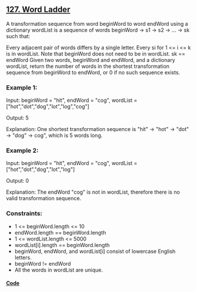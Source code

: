 ## [127. Word Ladder](https://leetcode.com/problems/word-ladder/description/)

A transformation sequence from word beginWord to word endWord using a dictionary wordList is a sequence of words beginWord -> s1 -> s2 -> ... -> sk such that:

Every adjacent pair of words differs by a single letter.
Every si for 1 <= i <= k is in wordList. Note that beginWord does not need to be in wordList.
sk == endWord
Given two words, beginWord and endWord, and a dictionary wordList, return the number of words in the shortest transformation sequence from beginWord to endWord, or 0 if no such sequence exists.

### Example 1:

Input: beginWord = "hit", endWord = "cog", wordList = ["hot","dot","dog","lot","log","cog"]

Output: 5

Explanation: One shortest transformation sequence is "hit" -> "hot" -> "dot" -> "dog" -> cog", which is 5 words long.

### Example 2:

Input: beginWord = "hit", endWord = "cog", wordList = ["hot","dot","dog","lot","log"]

Output: 0

Explanation: The endWord "cog" is not in wordList, therefore there is no valid transformation sequence.

### Constraints:

- 1 <= beginWord.length <= 10
- endWord.length == beginWord.length
- 1 <= wordList.length <= 5000
- wordList[i].length == beginWord.length
- beginWord, endWord, and wordList[i] consist of lowercase English letters.
- beginWord != endWord
- All the words in wordList are unique.

#### [Code](../solution/P13.java)